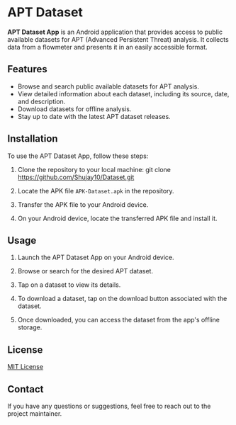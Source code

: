 # APT Dataset

**APT Dataset App** is an Android application that provides access to public available datasets for APT (Advanced Persistent Threat) analysis. It collects data from a flowmeter and presents it in an easily accessible format.

## Features

- Browse and search public available datasets for APT analysis.
- View detailed information about each dataset, including its source, date, and description.
- Download datasets for offline analysis.
- Stay up to date with the latest APT dataset releases.

## Installation

To use the APT Dataset App, follow these steps:

1. Clone the repository to your local machine: git clone https://github.com/Shujay10/Dataset.git

2. Locate the APK file `APK-Dataset.apk` in the repository.

3. Transfer the APK file to your Android device.

4. On your Android device, locate the transferred APK file and install it.

## Usage

1. Launch the APT Dataset App on your Android device.

2. Browse or search for the desired APT dataset.

3. Tap on a dataset to view its details.

4. To download a dataset, tap on the download button associated with the dataset.

5. Once downloaded, you can access the dataset from the app's offline storage.

## License

[MIT License](LICENSE)

## Contact

If you have any questions or suggestions, feel free to reach out to the project maintainer.


